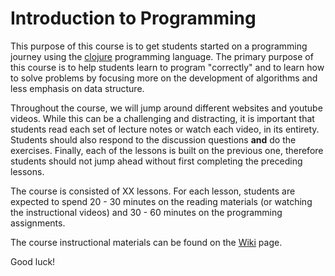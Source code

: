 # Introduction to Programming

This purpose of this course is to get students started on a programming journey using the [clojure](http://clojure.org) programming language.  The primary purpose of this course is to help students learn to program "correctly" and to learn how to solve problems by focusing more on the development of algorithms and less emphasis on data structure.

Throughout the course, we will jump around different websites and youtube videos. While this can be a challenging and distracting, it is important that students read each set of lecture notes or watch each video, in its entirety.  Students should also respond to the discussion questions **and** do the exercises. Finally, each of the lessons is built on the previous one, therefore students should not jump ahead without first completing the preceding lessons.

The course is consisted of XX lessons.  For each lesson, students are expected to spend 20 - 30 minutes on the reading materials (or watching the instructional videos) and 30 - 60 minutes on the programming assignments.

The course instructional materials can be found on the [Wiki](wiki) page.

Good luck!